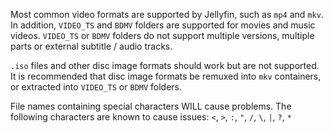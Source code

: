 Most common video formats are supported by Jellyfin, such as `mp4` and `mkv`. In addition, `VIDEO_TS` and `BDMV` folders are supported for movies and music videos. `VIDEO_TS` or `BDMV` folders do not support multiple versions, multiple parts or external subtitle / audio tracks.

`.iso` files and other disc image formats should work but are not supported. It is recommended that disc image formats be remuxed into `mkv` containers, or extracted into `VIDEO_TS` or `BDMV` folders.

File names containing special characters WILL cause problems. The following characters are known to cause issues: `<`, `>`, `:`, `"`, `/`, `\`, `|`, `?`, `*`
